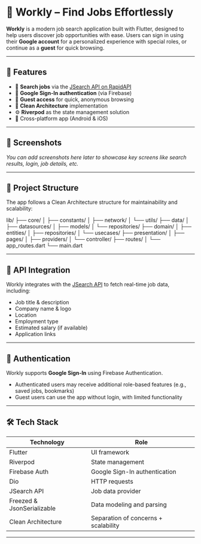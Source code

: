 # 🧳 Workly – Find Jobs Effortlessly

**Workly** is a modern job search application built with Flutter, designed to help users discover job opportunities with ease. Users can sign in using their **Google account** for a personalized experience with special roles, or continue as a **guest** for quick browsing.

---

## 🚀 Features

- 🔎 **Search jobs** via the [JSearch API on RapidAPI](https://rapidapi.com/)
- 🔐 **Google Sign-In authentication** (via Firebase)
- 👤 **Guest access** for quick, anonymous browsing
- 🧠 **Clean Architecture** implementation
- ⚙️ **Riverpod** as the state management solution
- 📱 Cross-platform app (Android & iOS)

---

## 📸 Screenshots

*You can add screenshots here later to showcase key screens like search results, login, job details, etc.*

---

## 📂 Project Structure

The app follows a Clean Architecture structure for maintainability and scalability:

lib/
├── core/
│ ├── constants/
│ ├── network/
│ └── utils/
├── data/
│ ├── datasources/
│ ├── models/
│ └── repositories/
├── domain/
│ ├── entities/
│ ├── repositories/
│ └── usecases/
├── presentation/
│ ├── pages/
│ ├── providers/
│ └── controller/
├── routes/
│ └── app_routes.dart
└── main.dart


---

## 📡 API Integration

Workly integrates with the [JSearch API](https://rapidapi.com/) to fetch real-time job data, including:

- Job title & description  
- Company name & logo  
- Location  
- Employment type  
- Estimated salary (if available)  
- Application links  

---

## 🔐 Authentication

Workly supports **Google Sign-In** using Firebase Authentication.

- Authenticated users may receive additional role-based features (e.g., saved jobs, bookmarks)
- Guest users can use the app without login, with limited functionality

---

## 🛠️ Tech Stack

| Technology       | Role                                      |
|------------------|-------------------------------------------|
| Flutter          | UI framework                              |
| Riverpod         | State management                          |
| Firebase Auth    | Google Sign-In authentication             |
| Dio              | HTTP requests                             |
| JSearch API      | Job data provider                         |
| Freezed & JsonSerializable | Data modeling and parsing      |
| Clean Architecture | Separation of concerns + scalability    |

---


